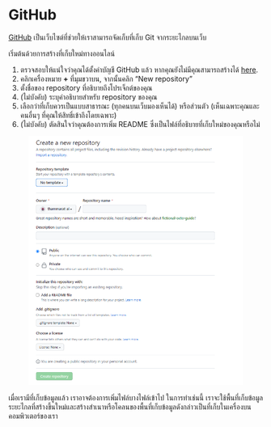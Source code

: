 # GitHub

[GitHub](https://www.github.com/) เป็นเว็บไซต์ที่ช่วยให้เราสามารถจัดเก็บที่เก็บ Git จากระยะไกลบนเว็บ

เริ่มต้นด้วยการสร้างที่เก็บใหม่ทางออนไลน์

1. ตรวจสอบให้แน่ใจว่าคุณได้ตั้งค่าบัญชี GitHub แล้ว หากคุณยังไม่มีคุณสามารถสร้างได้ [here](https://github.com/join?ref\_cta=Sign+up\&ref\_loc=header+logged+out\&ref\_page=%2F\&source=header-home).
2. คลิกเครื่องหมาย **+** ที่มุมขวาบน, จากนั้นคลิก “New repository”
3. ตั้งชื่อของ repository ที่อธิบายถึงโปรเจ็กต์ของคุณ
4. (ไม่บังคับ) ระบุคำอธิบายสำหรับ repository ของคุณ
5. เลือกว่าที่เก็บควรเป็นแบบสาธารณะ (ทุกคนบนเว็บมองเห็นได้) หรือส่วนตัว (เห็นเฉพาะคุณและคนอื่นๆ ที่คุณให้สิทธิ์เข้าถึงโดยเฉพาะ)
6. (ไม่บังคับ) ตัดสินใจว่าคุณต้องการเพิ่ม README ซึ่งเป็นไฟล์ที่อธิบายที่เก็บใหม่ของคุณหรือไม่

<figure><img src="../.gitbook/assets/image (8).png" alt=""><figcaption></figcaption></figure>

เมื่อเรามีที่เก็บข้อมูลแล้ว เราอาจต้องการเพิ่มไฟล์บางไฟล์เข้าไป ในการทำเช่นนี้ เราจะใช้พื้นที่เก็บข้อมูลระยะไกลที่สร้างขึ้นใหม่และสร้างสำเนาหรือโคลนของพื้นที่เก็บข้อมูลดังกล่าวเป็นที่เก็บในเครื่องบนคอมพิวเตอร์ของเรา&#x20;
